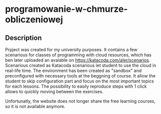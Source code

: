 # programowanie-w-chmurze-obliczeniowej
## Description
Prpject was created for my university purposes. It contains a few scenarious for classes of programming with cloud resources, which has ben later uploaded an avaiable on https://katacoda.com/aler/scenarios.
Scenarious created as Katacoda scenarious let student to use the cloud in real-life time. 
The environment has been created as "sandbox" and preconfigured with necessary tools at the beggning of course. It allow the student to skip configuration part and focus on the most important topics for each lessons.
The possibility to easily reproduce steps with 1 click allows to quickly moving between the exercises.

Unfortunatly, the website does not longer share the free learning courses, so it is not available anymore.

